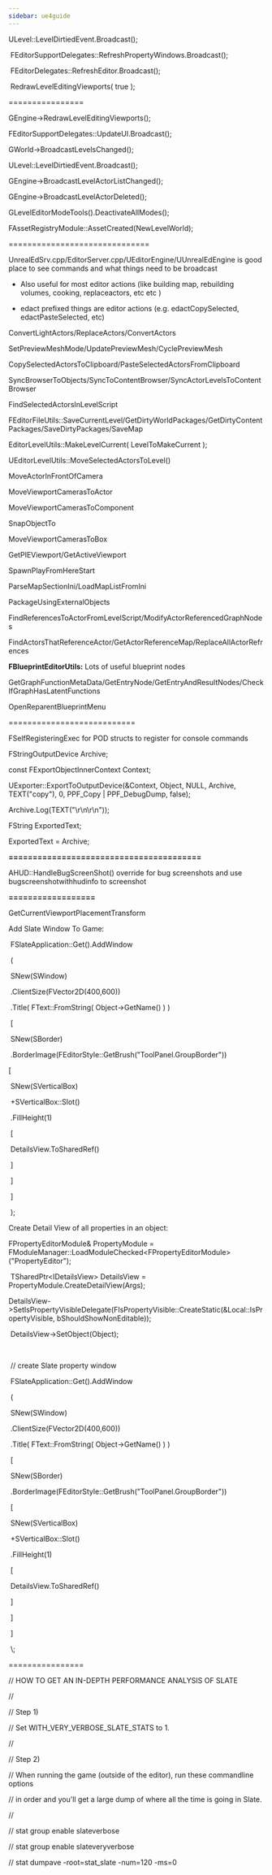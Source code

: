 ```yaml
---
sidebar: ue4guide
---
```

ULevel::LevelDirtiedEvent.Broadcast();

​ FEditorSupportDelegates::RefreshPropertyWindows.Broadcast();

​ FEditorDelegates::RefreshEditor.Broadcast();

​ RedrawLevelEditingViewports( true );

================

GEngine->RedrawLevelEditingViewports();

FEditorSupportDelegates::UpdateUI.Broadcast();

GWorld->BroadcastLevelsChanged();

ULevel::LevelDirtiedEvent.Broadcast();

GEngine->BroadcastLevelActorListChanged();

GEngine->BroadcastLevelActorDeleted();

GLevelEditorModeTools().DeactivateAllModes();

FAssetRegistryModule::AssetCreated(NewLevelWorld);

==============================

UnrealEdSrv.cpp/EditorServer.cpp/UEditorEngine/UUnrealEdEngine is good place to see commands and what things need to be broadcast

- Also useful for most editor actions (like building map, rebuilding volumes, cooking, replaceactors, etc etc )

- edact prefixed things are editor actions (e.g. edactCopySelected, edactPasteSelected, etc)

ConvertLightActors/ReplaceActors/ConvertActors

SetPreviewMeshMode/UpdatePreviewMesh/CyclePreviewMesh

CopySelectedActorsToClipboard/PasteSelectedActorsFromClipboard

SyncBrowserToObjects/SyncToContentBrowser/SyncActorLevelsToContentBrowser

FindSelectedActorsInLevelScript

FEditorFileUtils::SaveCurrentLevel/GetDirtyWorldPackages/GetDirtyContentPackages/SaveDirtyPackages/SaveMap

EditorLevelUtils::MakeLevelCurrent( LevelToMakeCurrent );

UEditorLevelUtils::MoveSelectedActorsToLevel()

MoveActorInFrontOfCamera

MoveViewportCamerasToActor

MoveViewportCamerasToComponent

SnapObjectTo

MoveViewportCamerasToBox

GetPIEViewport/GetActiveViewport

SpawnPlayFromHereStart

ParseMapSectionIni/LoadMapListFromIni

PackageUsingExternalObjects

FindReferencesToActorFromLevelScript/ModifyActorReferencedGraphNodes

FindActorsThatReferenceActor/GetActorReferenceMap/ReplaceAllActorRefrences

**FBlueprintEditorUtils:** Lots of useful blueprint nodes

GetGraphFunctionMetaData/GetEntryNode/GetEntryAndResultNodes/CheckIfGraphHasLatentFunctions

OpenReparentBlueprintMenu

===========================

FSelfRegisteringExec for POD structs to register for console commands

FStringOutputDevice Archive;

const FExportObjectInnerContext Context;

UExporter::ExportToOutputDevice(&Context, Object, NULL, Archive, TEXT("copy"), 0, PPF_Copy | PPF_DebugDump, false);

Archive.Log(TEXT("\\r\\n\\r\\n"));

FString ExportedText;

ExportedText = Archive;

**========================================**

AHUD::HandleBugScreenShot() override for bug screenshots and use bugscreenshotwithhudinfo to screenshot

**==================**

GetCurrentViewportPlacementTransform

Add Slate Window To Game:

​ FSlateApplication::Get().AddWindow

​ (

​ SNew(SWindow)

​ .ClientSize(FVector2D(400,600))

​ .Title( FText::FromString( Object->GetName() ) )

​ \[

​ SNew(SBorder)

​ .BorderImage(FEditorStyle::GetBrush("ToolPanel.GroupBorder"))

\[

​ SNew(SVerticalBox)

​ +SVerticalBox::Slot()

​ .FillHeight(1)

​ \[

​ DetailsView.ToSharedRef()

​ ]

​ ]

​ ]

​ );

Create Detail View of all properties in an object:

FPropertyEditorModule& PropertyModule = FModuleManager::LoadModuleChecked&lt;FPropertyEditorModule>("PropertyEditor");

​ TSharedPtr&lt;IDetailsView> DetailsView = PropertyModule.CreateDetailView(Args);

​ DetailsView->SetIsPropertyVisibleDelegate(FIsPropertyVisible::CreateStatic(&Local::IsPropertyVisible, bShouldShowNonEditable));

​ DetailsView->SetObject(Object);

​

​ // create Slate property window

​ FSlateApplication::Get().AddWindow

​ (

​ SNew(SWindow)

​ .ClientSize(FVector2D(400,600))

​ .Title( FText::FromString( Object->GetName() ) )

​ \[

​ SNew(SBorder)

​ .BorderImage(FEditorStyle::GetBrush("ToolPanel.GroupBorder"))

​ \[

​ SNew(SVerticalBox)

​ +SVerticalBox::Slot()

​ .FillHeight(1)

​ \[

​ DetailsView.ToSharedRef()

​ ]

​ ]

​ ]

​ \\;

================

// HOW TO GET AN IN-DEPTH PERFORMANCE ANALYSIS OF SLATE

//

// Step 1)

// Set WITH_VERY_VERBOSE_SLATE_STATS to 1.

//

// Step 2)

// When running the game (outside of the editor), run these commandline options

// in order and you'll get a large dump of where all the time is going in Slate.

//

// stat group enable slateverbose

// stat group enable slateveryverbose

// stat dumpave -root=stat_slate -num=120 -ms=0
